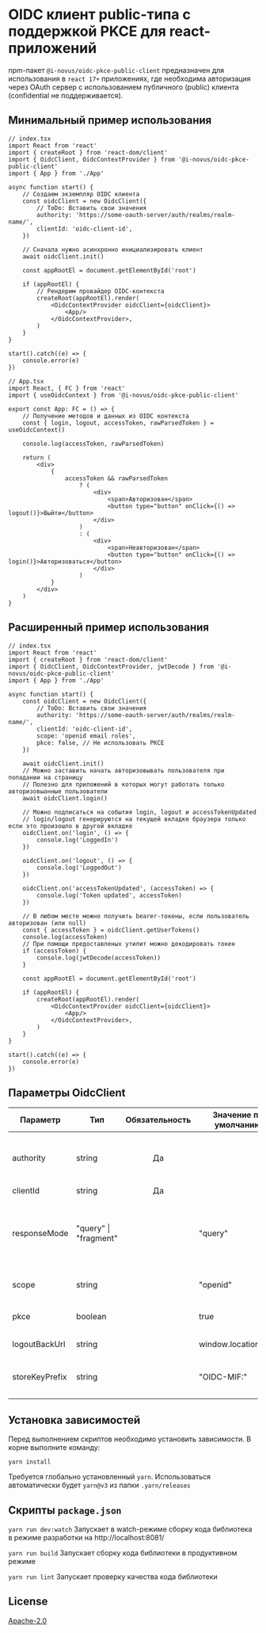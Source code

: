 # OIDC клиент public-типа с поддержкой PKCE для react-приложений

npm-пакет `@i-novus/oidc-pkce-public-client` предназначен для использования в `react 17+` приложениях, где необходима авторизация через OAuth сервер с использованием публичного (public) клиента (confidential не поддерживается).


## Минимальный пример использования

```tsx
// index.tsx
import React from 'react'
import { createRoot } from 'react-dom/client'
import { OidcClient, OidcContextProvider } from '@i-novus/oidc-pkce-public-client'
import { App } from './App'

async function start() {
    // Создаем экземпляр OIDC клиента
    const oidcClient = new OidcClient({
        // ToDo: Вставить свои значения
        authority: 'https://some-oauth-server/auth/realms/realm-name/',
        clientId: 'oidc-client-id',
    })

    // Сначала нужно асинхронно инициализировать клиент
    await oidcClient.init()

    const appRootEl = document.getElementById('root')

    if (appRootEl) {
        // Рендерим провайдер OIDC-контекста
        createRoot(appRootEl).render(
            <OidcContextProvider oidcClient={oidcClient}>
                <App/>
            </OidcContextProvider>,
        )
    }
}

start().catch((e) => {
    console.error(e)
})
```

```tsx
// App.tsx
import React, { FC } from 'react'
import { useOidcContext } from '@i-novus/oidc-pkce-public-client'

export const App: FC = () => {
    // Получение методов и данных из OIDC контекста
    const { login, logout, accessToken, rawParsedToken } = useOidcContext()
    
    console.log(accessToken, rawParsedToken)

    return (
        <div>
            {
                accessToken && rawParsedToken
                    ? (
                        <div>
                            <span>Авторизован</span>
                            <button type="button" onClick={() => logout()}>Выйти</button>
                        </div>
                    )
                    : (
                        <div>
                            <span>Неавторизован</span>
                            <button type="button" onClick={() => login()}>Авторизоваться</button>
                        </div>
                    )
            }
        </div>
    )
}
```


## Расширенный пример использования

```tsx
// index.tsx
import React from 'react'
import { createRoot } from 'react-dom/client'
import { OidcClient, OidcContextProvider, jwtDecode } from '@i-novus/oidc-pkce-public-client'
import { App } from './App'

async function start() {
    const oidcClient = new OidcClient({
        // ToDo: Вставить свои значения
        authority: 'https://some-oauth-server/auth/realms/realm-name/',
        clientId: 'oidc-client-id',
        scope: 'openid email roles',
        pkce: false, // Не использовать PKCE
    })

    await oidcClient.init()
    // Можно заставить начать авторизовывать пользователя при попадании на страницу
    // Полезно для приложений в которых могут работать только авторизовыанные пользователи 
    await oidcClient.login()

    // Можно подписаться на события login, logout и accessTokenUpdated
    // login/logout генерируются на текущей вкладке браузера только если это произошло в другой вкладке
    oidcClient.on('login', () => {
        console.log('LoggedIn')
    })

    oidcClient.on('logout', () => {
        console.log('LoggedOut')
    })

    oidcClient.on('accessTokenUpdated', (accessToken) => {
        console.log('Token updated', accessToken)
    })

    // В любом месте можно получить bearer-токены, если пользователь авторизован (или null)
    const { accessToken } = oidcClient.getUserTokens()
    console.log(accessToken)
    // При помощи предоставленых утилит можно декодировать токен 
    if (accessToken) {
        console.log(jwtDecode(accessToken))
    }

    const appRootEl = document.getElementById('root')

    if (appRootEl) {
        createRoot(appRootEl).render(
            <OidcContextProvider oidcClient={oidcClient}>
                <App/>
            </OidcContextProvider>,
        )
    }
}

start().catch((e) => {
    console.error(e)
})
```


## Параметры OidcClient

| Параметр       | Тип                       | Обязательность | Значение по умолчанию | Описание                                                                                                                                             |
|----------------|---------------------------|:--------------:|-----------------------|------------------------------------------------------------------------------------------------------------------------------------------------------|
| authority      | string                    |       Да       |                       | Ссылка на oauth сервер с реалмом. Пример: https://some-oauth-server/auth/realms/realm-name/                                                          | 
| clientId       | string                    |       Да       |                       | id клиента                                                                                                                                           |
| responseMode   | "query" &#124; "fragment" |                | "query"               | Формат передачи данных с oauth сервера приложению в ответ на авторизацию пользователем. `query` - в виде query параметров и `fragment` - в виде хеша | 
| scope          | string                    |                | "openid"              | scope данных токена, например `openid email roles`                                                                                                   | 
| pkce           | boolean                   |                | true                  | Нужно ли использовать функцию [PKCE](https://oauth.net/2/pkce/). true - нужно испльзовать                                                            | 
| logoutBackUrl  | string                    |                | window.location.href  | url. на который будет переход после логаута                                                                                                          | 
| storeKeyPrefix | string                    |                | "OIDC-MIF:"           | Префикс ключей в LocalStorage для хранения данных oidc-pkce-public-client                                                                            | 


## Установка зависимостей

Перед выполнением скриптов необходимо установить зависимости. В корне выполните команду:

```shell
yarn install
```

Требуется глобально установленный `yarn`. Использоваться автоматически будет `yarn@v3` из папки `.yarn/releases`


## Скрипты `package.json`

`yarn run dev:watch` Запускает в watch-режиме сборку кода библиотека в режиме разработки на http://localhost:8081/

`yarn run build` Запускает сборку кода библиотеки в продуктивном режиме

`yarn run lint` Запускает проверку качества кода библиотеки


## License

[Apache-2.0](./LICENSE)
